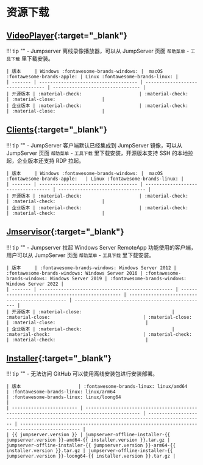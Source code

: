 # 资源下载

## [VideoPlayer](https://github.com/jumpserver/VideoPlayer/releases){:target="_blank"}
!!! tip ""
    - Jumpserver 离线录像播放器，可以从 JumpServer 页面 `帮助菜单` - `工具下载` 里下载安装。

    | 版本     | Windows :fontawesome-brands-windows: |  macOS :fontawesome-brands-apple: | Linux :fontawesome-brands-linux: |
    | ------- | ------------------------------------ | --------------------------------- | -------------------------------- |
    | 开源版本 | :material-check:                     | :material-check:                  | :material-close:                 |
    | 企业版本 | :material-check:                     | :material-check:                  | :material-close:                 |

## [Clients](https://github.com/jumpserver/clients/releases){:target="_blank"}
!!! tip ""
    - JumpServer 客户端默认已经集成到 JumpServer 镜像，可以从 JumpServer 页面 `帮助菜单` - `工具下载` 里下载安装，开源版本支持 SSH 的本地拉起，企业版本还支持 RDP 拉起。
    
    | 版本     | Windows :fontawesome-brands-windows: |  macOS :fontawesome-brands-apple:   | Linux :fontawesome-brands-linux: |
    | ------- | ------------------------------------ | ----------------------------------- | -------------------------------- |
    | 开源版本 | :material-check:                     | :material-check:                    | :material-check:                 |
    | 企业版本 | :material-check:                     | :material-check:                    | :material-check:                 |

## [Jmservisor](https://github.com/jumpserver/Jmservisor/releases){:target="_blank"}
!!! tip ""
    - Jumpserver 拉起 Windows Server RemoteApp 功能使用的客户端，用户可以从 JumpServer 页面 `帮助菜单` - `工具下载` 里下载安装。

    | 版本     | :fontawesome-brands-windows: Windows Server 2012 | :fontawesome-brands-windows: Windows Server 2016 | :fontawesome-brands-windows: Windows Server 2019 | :fontawesome-brands-windows: Windows Server 2022 |
    | ------- | ------------------------------------------------- | ------------------------------------------------ | ----------------------------------------------- | ------------------------------------------------ |
    | 开源版本 | :material-close:                                 | :material-close:                                  | :material-close:                                | :material-close:                                 |
    | 企业版本 | :material-check:                                 | :material-check:                                  | :material-check:                                | :material-check:                                 |

## [Installer](https://community.fit2cloud.com/#/products/jumpserver/downloads){:target="_blank"}
!!! tip ""
    - 无法访问 GitHub 可以使用离线安装包进行安装部署。

    | 版本                     | :fontawesome-brands-linux: linux/amd64                                                     | :fontawesome-brands-linux: linux/arm64                                                     | :fontawesome-brands-linux: linux/loong64                                                     |
    | ------------------------ | ------------------------------------------------------------------------------------------ | ------------------------------------------------------------------------------------------ | -------------------------------------------------------------------------------------------- |
    | {{ jumpserver.version }} | jumpserver-offline-installer-{{ jumpserver.version }}-amd64-{{ installer.version }}.tar.gz | jumpserver-offline-installer-{{ jumpserver.version }}-arm64-{{ installer.version }}.tar.gz | jumpserver-offline-installer-{{ jumpserver.version }}-loong64-{{ installer.version }}.tar.gz |
